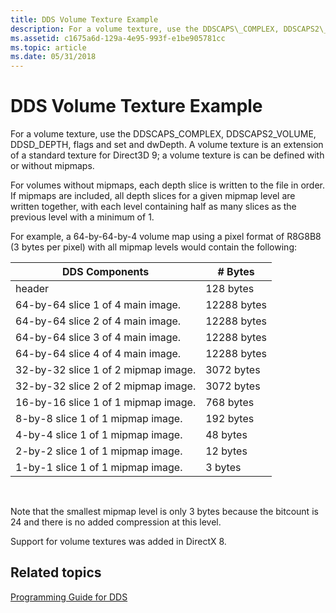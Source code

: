```yaml
---
title: DDS Volume Texture Example
description: For a volume texture, use the DDSCAPS\_COMPLEX, DDSCAPS2\_VOLUME, DDSD\_DEPTH, flags and set and dwDepth. A volume texture is an extension of a standard texture for Direct3D 9; a volume texture is can be defined with or without mipmaps.
ms.assetid: c1675a6d-129a-4e95-993f-e1be905781cc
ms.topic: article
ms.date: 05/31/2018
---
```


# DDS Volume Texture Example

For a volume texture, use the DDSCAPS\_COMPLEX, DDSCAPS2\_VOLUME, DDSD\_DEPTH, flags and set and dwDepth. A volume texture is an extension of a standard texture for Direct3D 9; a volume texture is can be defined with or without mipmaps.

For volumes without mipmaps, each depth slice is written to the file in order. If mipmaps are included, all depth slices for a given mipmap level are written together, with each level containing half as many slices as the previous level with a minimum of 1.

For example, a 64-by-64-by-4 volume map using a pixel format of R8G8B8 (3 bytes per pixel) with all mipmap levels would contain the following:



| DDS Components                      | \# Bytes    |
|-------------------------------------|-------------|
| header                              | 128 bytes   |
| 64-by-64 slice 1 of 4 main image.   | 12288 bytes |
| 64-by-64 slice 2 of 4 main image.   | 12288 bytes |
| 64-by-64 slice 3 of 4 main image.   | 12288 bytes |
| 64-by-64 slice 4 of 4 main image.   | 12288 bytes |
| 32-by-32 slice 1 of 2 mipmap image. | 3072 bytes  |
| 32-by-32 slice 2 of 2 mipmap image. | 3072 bytes  |
| 16-by-16 slice 1 of 1 mipmap image. | 768 bytes   |
| 8-by-8 slice 1 of 1 mipmap image.   | 192 bytes   |
| 4-by-4 slice 1 of 1 mipmap image.   | 48 bytes    |
| 2-by-2 slice 1 of 1 mipmap image.   | 12 bytes    |
| 1-by-1 slice 1 of 1 mipmap image.   | 3 bytes     |



 

Note that the smallest mipmap level is only 3 bytes because the bitcount is 24 and there is no added compression at this level.

Support for volume textures was added in DirectX 8.

## Related topics

<dl> <dt>

[Programming Guide for DDS](dx-graphics-dds-pguide.md)
</dt> </dl>

 

 




